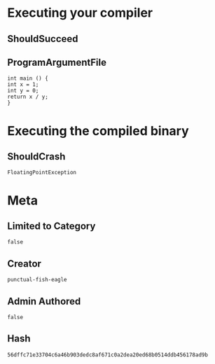 # Executing your compiler

## ShouldSucceed

## ProgramArgumentFile

```
int main () {
int x = 1;
int y = 0;
return x / y;
}
```

# Executing the compiled binary

## ShouldCrash

```
FloatingPointException
```

# Meta

## Limited to Category

```
false
```

## Creator

```
punctual-fish-eagle
```

## Admin Authored

```
false
```

## Hash

```
56dffc71e33704c6a46b903dedc8af671c0a2dea20ed68b0514ddb456178ad9b
```
